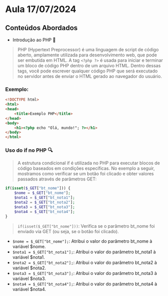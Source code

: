 # Aula 17/07/2024

## **Conteúdos Abordados**

- Introdução ao PHP :elephant:

> PHP (Hypertext Preprocessor) é uma linguagem de script de código aberto, amplamente utilizada para desenvolvimento web, que pode ser embutida em HTML. A tag `<?php ?>` é usada para iniciar e terminar um bloco de código PHP dentro de um arquivo HTML. Dentro dessas tags, você pode escrever qualquer código PHP que será executado no servidor antes de enviar o HTML gerado ao navegador do usuário.

### Exemplo:

```html
<!DOCTYPE html>
<html>
<head>
    <title>Exemplo PHP</title>
</head>
<body>
    <h1><?php echo "Olá, mundo!"; ?></h1>
</body>
</html>
```

### Uso do if no PHP :mag:
>A estrutura condicional if é utilizada no PHP para executar blocos de código baseados em condições específicas. No exemplo a seguir, mostramos como verificar se um botão foi clicado e obter valores passados através de parâmetros GET:

```php
if(isset($_GET["bt_nome"])) {
    $nome = $_GET["bt_nome"];
    $nota1 = $_GET["bt_nota1"];
    $nota2 = $_GET["bt_nota2"];
    $nota3 = $_GET["bt_nota3"];
    $nota4 = $_GET["bt_nota4"];
}

```

>`if(isset($_GET["bt_nome"]))`: Verifica se o parâmetro bt_nome foi enviado via GET (ou seja, se o botão foi clicado).
- `$nome = $_GET["bt_nome"];`: Atribui o valor do parâmetro bt_nome à variável $nome.
- `$nota1 = $_GET["bt_nota1"];`: Atribui o valor do parâmetro bt_nota1 à variável $nota1.
- `$nota2 = $_GET["bt_nota2"];`: Atribui o valor do parâmetro bt_nota2 à variável $nota2.
- `$nota3 = $_GET["bt_nota3"];`: Atribui o valor do parâmetro bt_nota3 à variável $nota3.
- `$nota4 = $_GET["bt_nota4"];`: Atribui o valor do parâmetro bt_nota4 à variável $nota4.
